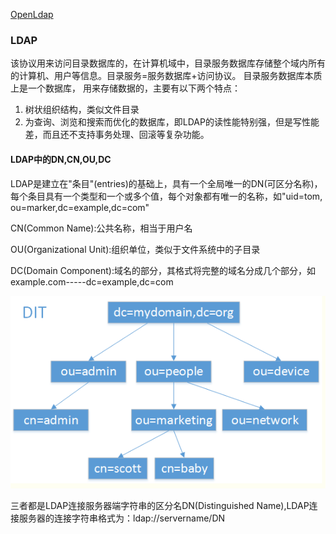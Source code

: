 [OpenLdap](https://segmentfault.com/a/1190000014683418)


### LDAP
该协议用来访问目录数据库的，在计算机域中，目录服务数据库存储整个域内所有的计算机、用户等信息。目录服务=服务数据库+访问协议。
目录服务数据库本质上是一个数据库， 用来存储数据的，主要有以下两个特点：
1. 树状组织结构，类似文件目录
2. 为查询、浏览和搜索而优化的数据库，即LDAP的读性能特别强，但是写性能差，而且还不支持事务处理、回滚等复杂功能。

#### LDAP中的DN,CN,OU,DC
LDAP是建立在"条目"(entries)的基础上，具有一个全局唯一的DN(可区分名称)，每个条目具有一个类型和一个或多个值，每个对象都有唯一的名称，如"uid=tom, ou=marker,dc=example,dc=com"

CN(Common Name):公共名称，相当于用户名

OU(Organizational Unit):组织单位，类似于文件系统中的子目录

DC(Domain Component):域名的部分，其格式将完整的域名分成几个部分，如example.com-----dc=example,dc=com

![LDAP树形结构](ldap树形结构.png)

三者都是LDAP连接服务器端字符串的区分名DN(Distinguished Name),LDAP连接服务器的连接字符串格式为：ldap://servername/DN



